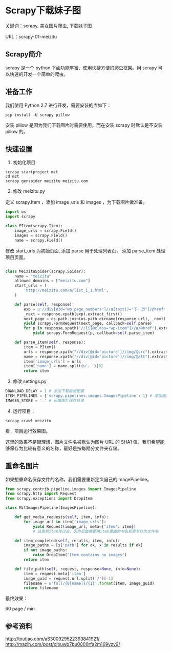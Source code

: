 # Scrapy下载妹子图

关键词：scrapy, 美女图片爬虫, 下载妹子图

URL：scrapy-01-meizitu


## Scrapy简介

scrapy 是一个 python 下面功能丰富、使用快捷方便的爬虫框架。用 scrapy 可以快速的开发一个简单的爬虫。


## 准备工作

我们使用 Python 2.7 进行开发，需要安装的库如下：

``pip install -U scrapy pillow``

安装 pillow 是因为我们下载图片时需要使用，而在安装 scrapy 时默认是不安装 pillow 的。

## 快速设置

1. 初始化项目

```
scrapy startproject mzt
cd mzt
scrapy genspider meizitu meizitu.com
```
     
2. 修改 meizitu.py


定义 scrapy.Item ，添加 image_urls 和 images ，为下载图片做准备。


```python
import os
import scrapy

class PItem(scrapy.Item):
    image_urls = scrapy.Field()
    images = scrapy.Field()
    name = scrapy.Field()
```
修改 start_urls 为初始页面, 添加 parse 用于处理列表页， 添加 parse_item 处理项目页面。

```python

class MeizituSpider(scrapy.Spider):
    name = "meizitu"
    allowed_domains = ["meizitu.com"]
    start_urls = (
        'http://meizitu.com/a/list_1_1.html',
    )

    def parse(self, response):
        exp = u'//div[@id="wp_page_numbers"]//a[text()="下一页"]/@href'
        _next = response.xpath(exp).extract_first()
        next_page = os.path.join(os.path.dirname(response.url), _next)
        yield scrapy.FormRequest(next_page, callback=self.parse)
        for p in response.xpath('//li[@class="wp-item"]//a/@href').extract():
            yield scrapy.FormRequest(p, callback=self.parse_item)

    def parse_item(self, response):
        item = PItem()
        urls = response.xpath("//div[@id='picture']//img/@src").extract()
        name = response.xpath("//div[@id='picture']//img/@alt").extract()[0]
        item['image_urls'] = urls
        item['name'] = name.split(u'，')[0]
        return item
```

3. 修改 settings.py

```python
DOWNLOAD_DELAY = 1 # 添加下载延迟配置
ITEM_PIPELINES = {'scrapy.pipelines.images.ImagesPipeline': 1} # 添加图片下载 pipeline
IMAGES_STORE = '.' # 设置图片保存目录
```

4. 运行项目：

```
scrapy crawl meizitu
```

看，项目运行效果图。

这里的效果不是很理想，图片文件名被默认为图片 URL 的 SHA1 值，我们希望能够保存为比较有意义的名称，最好是按每期分文件夹存储。

## 重命名图片

如果想重命名保存文件的名称，我们需要重新定义自己的ImagePipeline。

```python
from scrapy.contrib.pipeline.images import ImagesPipeline
from scrapy.http import Request
from scrapy.exceptions import DropItem

class MztImagesPipeline(ImagesPipeline):

    def get_media_requests(self, item, info):
        for image_url in item['image_urls']:
            yield Request(image_url, meta={'item': item})
            # 这里把item传过去，因为后面需要用item里面的书名和章节作为文件名

    def item_completed(self, results, item, info):
        image_paths = [x['path'] for ok, x in results if ok]
        if not image_paths:
            raise DropItem("Item contains no images")
        return item

    def file_path(self, request, response=None, info=None):
    	item = request.meta['item']
        image_guid = request.url.split('/')[-1]
        filename = u'full/{0[name]}/{1}'.format(item, image_guid)
        return filename
```

最终效果：

60 page / min



## 参考资料

http://toutiao.com/a6300929522393841921/
http://mazih.com/post/cibuwb7bu0000rfa2m169vzv9/

